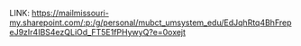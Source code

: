 
LINK: https://mailmissouri-my.sharepoint.com/:p:/g/personal/mubct_umsystem_edu/EdJqhRtq4BhFrepeJ9zIr4IBS4ezQLiOd_FT5E1fPHywyQ?e=0oxejt
